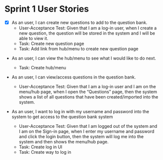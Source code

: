# Sprint 1 User Stories

- [x] As an user, I can create new questions to add to the question bank.
  * User-Acceptance Test: Given that I am a log-in user, when I create a new question, the question will be stored in the system and I will be able to view it.
  * Task: Create new question page 
  * Task: Add link from hub/menu to create new question page
  
* As an user, I can view the hub/menu to see what I would like to do next.
  * Task: Create hub/menu  
  
* As an user, I can view/access questions in the question bank.
  * User-Acceptance Test:	Given that I am a log-in user and I am on the menu/hub page, when I open the “Questions” page, then the system shows a list of all               questions that have been created/imported into the system. 
   
* As an user, I want to log in with my username and password into the system to get access to the question bank system
  * User-Acceptance Test: Given that I am logged out of the system and I am on the Sign-in page, when I enter my username and password and click the login button, then     the system will log me into the system and then shows the menu/hub page.
  * Task: Create log in UI
  * Task: Create way to log in  


